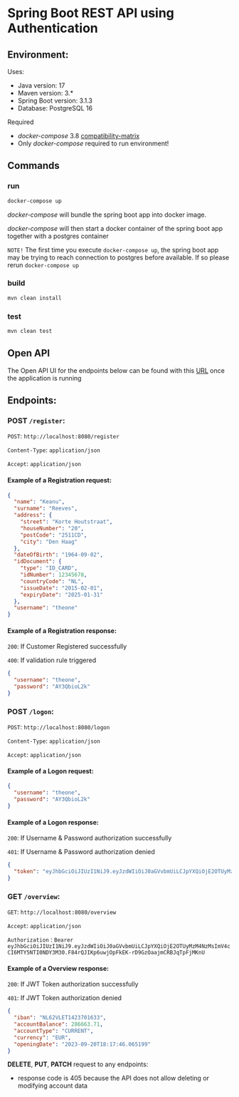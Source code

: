 # Spring Boot REST API using Authentication

## Environment:

Uses:

- Java version: 17
- Maven version: 3.*
- Spring Boot version: 3.1.3
- Database: PostgreSQL 16

Required

- _docker-compose_
  3.8 [compatibility-matrix](https://docs.docker.com/compose/compose-file/compose-versioning/#compatibility-matrix)
- Only _docker-compose_ required to run environment!

## Commands

### run

```bash
docker-compose up
```

_docker-compose_ will bundle the spring boot app into docker image.

_docker-compose_ will then start a docker container of the spring boot app together with a postgres container

`NOTE!` The first time you execute `docker-compose up`, the spring boot app may be trying to reach connection to
postgres before
available.
If so please rerun `docker-compose up`

### build

```bash
mvn clean install
```

### test

```bash
mvn clean test
```

## Open API

The Open API UI for the endpoints below can be found with this [URL](http://localhost:8080/swagger-ui/index.html) once
the
application is running

## Endpoints:

### **POST** `/register`:

`POST`: `http://localhost:8080/register`

`Content-Type`: `application/json`

`Accept`: `application/json`

#### Example of a Registration request:

```json
{
  "name": "Keanu",
  "surname": "Reeves",
  "address": {
    "street": "Korte Houtstraat",
    "houseNumber": "20",
    "postCode": "2511CD",
    "city": "Den Haag"
  },
  "dateOfBirth": "1964-09-02",
  "idDocument": {
    "type": "ID_CARD",
    "idNumber": 12345678,
    "countryCode": "NL",
    "issueDate": "2015-02-01",
    "expiryDate": "2025-01-31"
  },
  "username": "theone"
}
```

#### Example of a Registration response:

`200`: If Customer Registered successfully

`400`: If validation rule triggered

```json
{
  "username": "theone",
  "password": "AY3QbioL2k"
}
```

### **POST** `/logon`:

`POST`: `http://localhost:8080/logon`

`Content-Type`: `application/json`

`Accept`: `application/json`

#### Example of a Logon request:

```json
{
  "username": "theone",
  "password": "AY3QbioL2k"
}
```

#### Example of a Logon response:

`200`: If Username & Password authorization successfully

`401`: If Username & Password authorization denied

```json
{
  "token": "eyJhbGciOiJIUzI1NiJ9.eyJzdWIiOiJ0aGVvbmUiLCJpYXQiOjE2OTUyMzM4NzMsImV4cCI6MTY5NTI0NDY3M30.F84rQJIKp6uwjOpFkEK-rD9GzOaajmCRBJqTpFjMKnU"
}
```

### **GET** `/overview`:

`GET`: `http://localhost:8080/overview`

`Accept`: `application/json`

`Authorization` : `Bearer eyJhbGciOiJIUzI1NiJ9.eyJzdWIiOiJ0aGVvbmUiLCJpYXQiOjE2OTUyMzM4NzMsImV4cCI6MTY5NTI0NDY3M30.F84rQJIKp6uwjOpFkEK-rD9GzOaajmCRBJqTpFjMKnU`

#### Example of a Overview response:

`200`: If JWT Token authorization successfully

`401`: If JWT Token authorization denied

```json
{
  "iban": "NL62VLET1423701633",
  "accountBalance": 286663.71,
  "accountType": "CURRENT",
  "currency": "EUR",
  "openingDate": "2023-09-20T18:17:46.065199"
}
```

**DELETE**, **PUT**, **PATCH** request to any endpoints:

- response code is 405 because the API does not allow deleting or modifying account data

